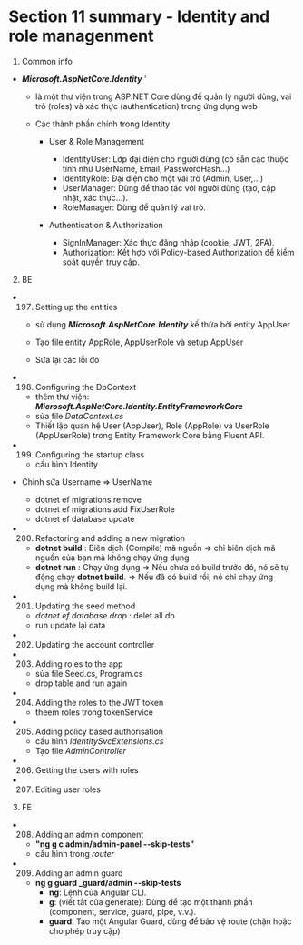 # **Section 11 summary** - Identity and role managenment

1. Common info

- **_Microsoft.AspNetCore.Identity_** '

  - là một thư viện trong ASP.NET Core dùng để quản lý người dùng, vai trò (roles) và xác thực (authentication) trong ứng dụng web
  - Các thành phần chính trong Identity

    - User & Role Management

      - IdentityUser: Lớp đại diện cho người dùng (có sẵn các thuộc tính như UserName, Email, PasswordHash...)
      - IdentityRole: Đại diện cho một vai trò (Admin, User,...)
      - UserManager<TUser>: Dùng để thao tác với người dùng (tạo, cập nhật, xác thực...).
      - RoleManager<TRole>: Dùng để quản lý vai trò.

    - Authentication & Authorization
      - SignInManager<TUser>: Xác thực đăng nhập (cookie, JWT, 2FA).
      - Authorization: Kết hợp với Policy-based Authorization để kiểm soát quyền truy cập.

2. BE

- 197. Setting up the entities

  - sử dụng **_Microsoft.AspNetCore.Identity_** kế thừa bởi entity AppUser

  - Tạo file entity AppRole, AppUserRole và setup AppUser
  - Sửa lại các lỗi đỏ

- 198. Configuring the DbContext

  - thêm thư viện: **_Microsoft.AspNetCore.Identity.EntityFrameworkCore_**
  - sửa file _DataContext.cs_
  - Thiết lập quan hệ User (AppUser), Role (AppRole) và UserRole (AppUserRole) trong Entity Framework Core bằng Fluent API.

- 199. Configuring the startup class

  - cấu hình Identity

- Chỉnh sửa Username => UserName

  - dotnet ef migrations remove
  - dotnet ef migrations add FixUserRole
  - dotnet ef database update

- 200. Refactoring and adding a new migration

  - **dotnet build** : Biên dịch (Compile) mã nguồn => chỉ biên dịch mã nguồn của bạn mà không chạy ứng dụng
  - **dotnet run** : Chạy ứng dụng => Nếu chưa có build trước đó, nó sẽ tự động chạy **dotnet build**. => Nếu đã có build rồi, nó chỉ chạy ứng dụng mà không build lại.

- 201. Updating the seed method

  - _dotnet ef database drop_ : delet all db
  - run update lại data

- 202. Updating the account controller

- 203. Adding roles to the app

  - sửa file Seed.cs, Program.cs
  - drop table and run again

- 204. Adding the roles to the JWT token

  - theem roles trong tokenService

- 205. Adding policy based authorisation

  - cấu hình _IdentitySvcExtensions.cs_
  - Tạo file _AdminController_

- 206. Getting the users with roles
- 207. Editing user roles

3. FE

- 208. Adding an admin component

  - **"ng g c admin/admin-panel --skip-tests"**
  - cấu hình trong _router_

- 209. Adding an admin guard
  - **ng g guard \_guard/admin --skip-tests**
    - **ng**: Lệnh của Angular CLI.
    - **g**: (viết tắt của generate): Dùng để tạo một thành phần (component, service, guard, pipe, v.v.).
    - **guard**: Tạo một Angular Guard, dùng để bảo vệ route (chặn hoặc cho phép truy cập)
